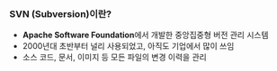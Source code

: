 
### SVN (Subversion)이란?

- **Apache Software Foundation**에서 개발한 중앙집중형 버전 관리 시스템
- 2000년대 초반부터 널리 사용되었고, 아직도 기업에서 많이 쓰임
- 소스 코드, 문서, 이미지 등 모든 파일의 변경 이력을 관리